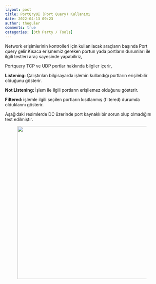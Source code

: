 ```yaml
---
layout: post
title: PortQryUI (Port Query) Kullanımı
date: 2022-04-13 09:23
author: theguler
comments: true
categories: [3th Party / Tools]
---
```

<!-- wp:paragraph -->
<p>Network erişimlerinin kontrolleri için kullanılacak araçların başında Port query gelir.Kısaca erişmemiz gereken portun yada portların durumları ile ilgili testleri araç sayesinde yapabiliriz,</p>
<!-- /wp:paragraph -->

<!-- wp:paragraph -->
<p>Portquery TCP ve UDP portlar hakkında bilgiler içerir,</p>
<!-- /wp:paragraph -->

<!-- wp:paragraph -->
<p><strong>Listening:</strong> Çalıştırılan bilgisayarda işlemin kullandığı portların erişilebilir olduğunu gösterir.</p>
<!-- /wp:paragraph -->

<!-- wp:paragraph -->
<p><strong>Not Listening: </strong>İşlem ile ilgili portların erişilemez olduğunu gösterir.</p>
<!-- /wp:paragraph -->

<!-- wp:paragraph -->
<p><strong>Filtered: </strong>işlemle ilgili seçilen portların kısıtlanmış (filtered) durumda olduklarını gösterir.</p>
<!-- /wp:paragraph -->

<!-- wp:paragraph -->
<p>Aşağıdaki resimlerde DC üzerinde port kaynaklı bir sorun olup olmadığını test edilmiştir.</p>
<!-- /wp:paragraph -->

<!-- wp:image {"id":2759,"width":486,"height":501,"sizeSlug":"large","linkDestination":"none"} -->
<figure class="wp-block-image size-large is-resized"><img src="https://farukguler.com/assets/post_images/portsc.png?w=991" alt="" class="wp-image-2759" width="486" height="501" /></figure>
<!-- /wp:image -->
